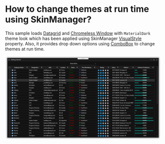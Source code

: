 # How to change themes at run time using SkinManager?

This sample loads [Datagrid](https://help.syncfusion.com/wpf/datagrid/getting-started) and [Chromeless Window](https://help.syncfusion.com/wpf/chromeless-window/getting-started) with `MaterialDark` theme look which has been applied using SkinManager [VisualStyle](https://help.syncfusion.com/wpf/themes/skin-manager#set-visual-style) property. Also, it provides drop down options using [ComboBox](https://docs.microsoft.com/en-us/dotnet/api/system.windows.controls.combobox?view=netcore-3.1) to change themes at run time.

![Datagrid with custom theme](Images/Output.png)
